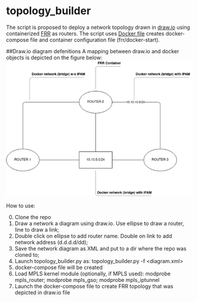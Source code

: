 # topology_builder
The script is proposed to deploy a network topology drawn in [draw.io](https://app.diagrams.net/) using containerized [FRR](https://frrouting.org/) as routers. The script uses [Docker file](https://github.com/alekshi/topology_builder/blob/master/frr/Dockerfile) creates docker-compose file and container configuration file (frr/docker-start). 

##Draw.io diagram defenitions
A mapping between draw.io and docker objects is depicted on the figure below:
![image](https://github.com/alekshi/topology_builder/blob/master/diagram-definition.png "Mapping between draw.io and docker")

How to use:

0. Clone the repo
1. Draw a network a diagram using draw.io. Use ellipse to draw a router, line to draw a link;
2. Double click on ellipse to add router name. Double on link to add network address (d.d.d.d/dd);
3. Save the network diagram as XML and put to a dir where the repo was cloned to;
4. Launch topology_builder.py as:
      topology_builder.py -f <diagram.xml>
5. docker-compose file will be created
6. Load MPLS kernel module (optionally, if MPLS used):
   modprobe mpls_router;
   modprobe mpls_gso;
   modprobe mpls_iptunnel
6. Launch the docker-compose file to create FRR topology that was depicted in draw.io file

